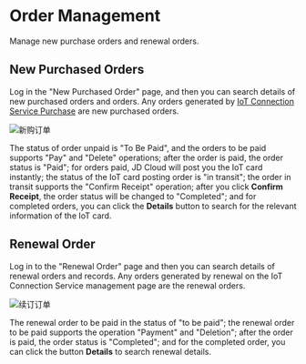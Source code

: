 
# Order Management
Manage new purchase orders and renewal orders.
## New Purchased Orders
Log in the "New Purchased Order" page, and then you can search details of new purchased orders and orders. Any orders generated by [IoT Connection Service Purchase](../Operation-Guide/Purchase.md) are new purchased orders.

![新购订单](../../../../image/Query-Card-Service/0426-xgdd.png)

The status of order unpaid is "To Be Paid", and the orders to be paid supports "Pay" and "Delete" operations; after the order is paid, the order status is "Paid"; for orders paid, JD Cloud will post you the IoT card instantly; the status of the IoT card posting order is "in transit"; the order in transit supports the "Confirm Receipt" operation; after you click **Confirm Receipt**, the order status will be changed to "Completed"; and for completed orders, you can click the **Details** button to search for the relevant information of the IoT card.

## Renewal Order
Log in to the "Renewal Order" page and then you can search details of renewal orders and records. Any orders generated by renewal on the IoT Connection Service management page are the renewal orders.

![续订订单](../../../../image/Query-Card-Service/0426-xddd.png)

The renewal order to be paid in the status of "to be paid"; the renewal order to be paid supports the operation "Payment" and "Deletion"; after the order is paid, the order status is "Completed"; and for the completed order, you can click the button **Details** to search renewal details.


